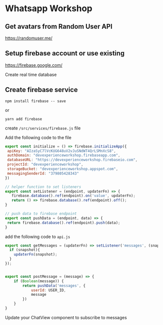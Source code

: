 # Whatsapp Workshop

## Get avatars from Random User API

https://randomuser.me/

## Setup firebase account or use existing

https://firebase.google.com/

Create real time database

## Create firebase service

`npm install firebase -- save`
 
 or
 
 `yarn add firebase`
 
 create `/src/services/firebase.js` file
 
 Add the following code to the file
 
 ```javascript
export const initialize = () => firebase.initializeApp({
  apiKey: "AIzaSyC7lVcKUG648uV2vJuSNdWT4QrLSMnXcS8",
  authDomain: "devexperienceworkshop.firebaseapp.com",
  databaseURL: "https://devexperienceworkshop.firebaseio.com",
  projectId: "devexperienceworkshop",
  storageBucket: "devexperienceworkshop.appspot.com",
  messagingSenderId: "379805428343"
})

// helper function to set listeners
export const setListener = (endpoint, updaterFn) => {
    firebase.database().ref(endpoint).on('value', updaterFn);
    return () => firebase.database().ref(endpoint).off();
}

// push data to firebase endpoint
export const pushData = (endpoint, data) => {
  return firebase.database().ref(endpoint).push(data);
}
```

add the following code to `api.js`

```javascript
export const getMessages = (updaterFn) => setListener('messages', (snapshot) => {
  if (snapshot){
    updaterFn(snapshot);
  }
});


export const postMessage = (message) => {
    if (Boolean(message)) {
        return pushData('messages', {
            userId: USER_ID,
            message
        })
    }
}

```

Update your ChatView component to subscribe to messages